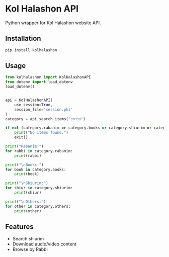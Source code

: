 # Kol Halashon API

Python wrapper for Kol Halashon website API.

## Installation
```bash
pip install kolhalashon
```

## Usage
```python
from kolhalashon import KolHalashonAPI
from dotenv import load_dotenv
load_dotenv()


api = KolHalashonAPI(
    use_session=True,
    session_file='session.pkl'
)
category = api.search_items("אברהם")

if not (category.rabanim or category.books or category.shiurim or category.others):
    print("No items found.")
    exit()

print("Rabanim:")
for rabbi in category.rabanim:
    print(rabbi)

print("\nBooks:")
for book in category.books:
    print(book)

print("\nShiurim:")
for shiur in category.shiurim:
    print(shiur)

print("\nOthers:")
for other in category.others:
    print(other)

```

## Features
- Search shiurim
- Download audio/video content
- Browse by Rabbi